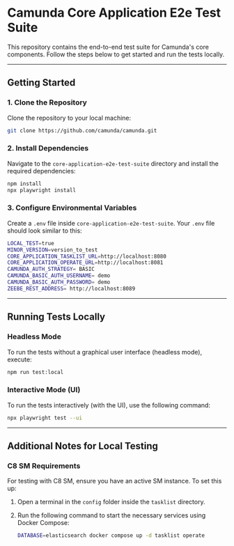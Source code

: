 # Camunda Core Application E2e Test Suite

This repository contains the end-to-end test suite for Camunda's core components. Follow the steps below to get started and run the tests locally.

---

## Getting Started

### 1. Clone the Repository

Clone the repository to your local machine:

```bash
git clone https://github.com/camunda/camunda.git
```

### 2. Install Dependencies

Navigate to the `core-application-e2e-test-suite` directory and install the required dependencies:

```bash
npm install
npx playwright install
```

### 3. Configure Environmental Variables

Create a `.env` file inside `core-application-e2e-test-suite`. Your `.env` file should look similar to this:

```bash
LOCAL_TEST=true
MINOR_VERSION=version_to_test
CORE_APPLICATION_TASKLIST_URL=http://localhost:8080
CORE_APPLICATION_OPERATE_URL=http://localhost:8081
CAMUNDA_AUTH_STRATEGY= BASIC
CAMUNDA_BASIC_AUTH_USERNAME= demo
CAMUNDA_BASIC_AUTH_PASSWORD= demo
ZEEBE_REST_ADDRESS= http://localhost:8089
```

---

## Running Tests Locally

### Headless Mode

To run the tests without a graphical user interface (headless mode), execute:

```bash
npm run test:local
```

### Interactive Mode (UI)

To run the tests interactively (with the UI), use the following command:

```bash
npx playwright test --ui
```

---

## Additional Notes for Local Testing

### C8 SM Requirements

For testing with C8 SM, ensure you have an active SM instance. To set this up:

1. Open a terminal in the `config` folder inside the `tasklist` directory.
2. Run the following command to start the necessary services using Docker Compose:

   ```bash
   DATABASE=elasticsearch docker compose up -d tasklist operate
   ```
